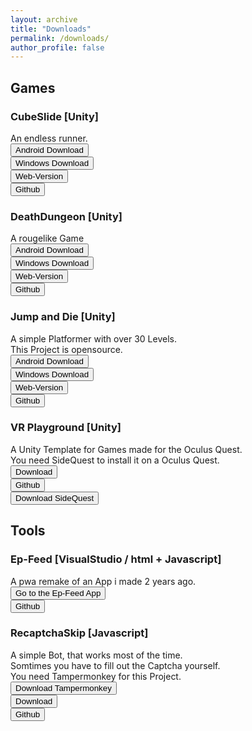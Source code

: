 ```yaml
---
layout: archive
title: "Downloads"
permalink: /downloads/
author_profile: false
---
```

<head>
<!-- Global site tag (gtag.js) - Google Analytics -->
<script async src="https://www.googletagmanager.com/gtag/js?id=UA-157295670-1"></script>
<script>
  window.dataLayer = window.dataLayer || [];
  function gtag(){dataLayer.push(arguments);}
  gtag('js', new Date());

  gtag('config', 'UA-157295670-1');
</script>
</head>

<h2>Games</h2>

<h3>CubeSlide [Unity]</h3>
An endless runner.
<br><button onclick="window.location.href='https://github.com/Janik313/CubeSlide/raw/master/CubeSlide.apk'" class="btn">Android Download</button>
<br><button onclick="window.location.href='https://github.com/Janik313/CubeSlide/raw/master/CubeSlide_Win.zip'" class="btn">Windows Download</button>
<br><button onclick="window.location.href='https://janik313.github.io/CubeSlide-WebVersion/'" class="btn">Web-Version</button>
<br><button onclick="window.location.href='https://github.com/Janik313/CubeSlide'" class="btn">Github</button>

<h3>DeathDungeon [Unity]</h3>
A rougelike Game
<br><button onclick="window.location.href='https://github.com/Janik313/DeathDungeon/raw/master/DeathDungeon.apk'" class="btn">Android Download</button>
<br><button onclick="window.location.href='https://github.com/Janik313/DeathDungeon/raw/master/DeathDungeon_win.zip'" class="btn">Windows Download</button>
<br><button onclick="window.location.href='https://janik313.github.io/DeathDungeon-WebVersion/'" class="btn">Web-Version</button>
<br><button onclick="window.location.href='https://github.com/Janik313/DeathDungeon'" class="btn">Github</button>

<h3>Jump and Die [Unity]</h3>
A simple Platformer with over 30 Levels.
<br>This Project is opensource.
<br><button onclick="window.location.href='https://github.com/Janik313/JumpAndDie/raw/master/JumpAndDie.apk'" class="btn">Android Download</button>
<br><button onclick="window.location.href='https://github.com/Janik313/JumpAndDie/raw/master/JumpAndDie_Windows.zip'" class="btn">Windows Download</button>
<br><button onclick="window.location.href='https://janik313.github.io/JumpAndDie-WebVersion/'" class="btn">Web-Version</button>
<br><button onclick="window.location.href='https://github.com/Janik313/JumpAndDie'" class="btn">Github</button>


<h3>VR Playground [Unity]</h3>
A Unity Template for Games made for the Oculus Quest.
<br>You need SideQuest to install it on a Oculus Quest.
<br><button onclick="window.location.href='https://github.com/Janik313/VR_Playground/raw/master/VR_Playground.apk'" class="btn">Download</button>
<br><button onclick="window.location.href='https://github.com/Janik313/VR_Playground'" class="btn">Github</button>
<br><button onclick="window.location.href='https://sidequestvr.com/#/download'" class="btn">Download SideQuest</button>
<br>


<h2>Tools</h2>

<h3>Ep-Feed [VisualStudio / html + Javascript]</h3>
A pwa remake of an App i made 2 years ago.
<br><button onclick="window.location.href='https://janik313.github.io/EpFeed/'" class="btn">Go to the Ep-Feed App</button>
<br><button onclick="window.location.href='https://github.com/Janik313/EpFeed'" class="btn">Github</button>

<h3>RecaptchaSkip [Javascript]</h3>
A simple Bot, that works most of the time.
<br>Somtimes you have to fill out the Captcha yourself.
<br> You need Tampermonkey for this Project.
<br><button onclick="window.location.href='https://www.tampermonkey.net/'" class="btn">Download Tampermonkey</button>
<br><button onclick="window.location.href='https://github.com/Janik313/recaptchaSkip/raw/master/%5Brecaptcha%20skip%5D.user.js'" class="btn">Download</button>
<br><button onclick="window.location.href='https://github.com/Janik313/recaptchaSkip'" class="btn">Github</button>

